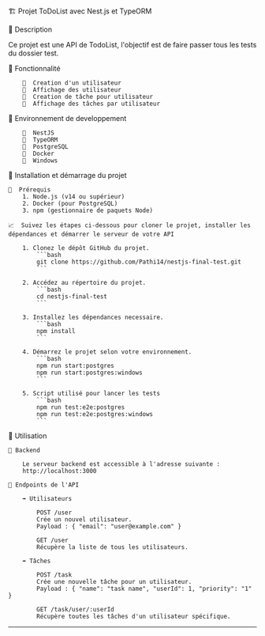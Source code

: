 🏗️ Projet ToDoList avec Nest.js et TypeORM

📌 Description

Ce projet est une API de TodoList, l'objectif est de faire passer tous les tests du dossier test.

📌 Fonctionnalité

        🔴  Creation d'un utilisateur
        🔴  Affichage des utilisateur
        🔴  Creation de tâche pour utilisateur
        🔴  Affichage des tâches par utilisateur

📌 Environnement de developpement

        🔴  NestJS
        🔴  TypeORM
        🔴  PostgreSQL
        🔴  Docker
        🔴  Windows

📌 Installation et démarrage du projet

    📝  Prérequis
        1. Node.js (v14 ou supérieur)
        2. Docker (pour PostgreSQL)
        3. npm (gestionnaire de paquets Node)

    📈  Suivez les étapes ci-dessous pour cloner le projet, installer les dépendances et démarrer le serveur de votre API

        1. Clonez le dépôt GitHub du projet.
            ```bash
            git clone https://github.com/Pathi14/nestjs-final-test.git
            ```

        2. Accédez au répertoire du projet.
            ```bash
            cd nestjs-final-test
            ```

        3. Installez les dépendances necessaire.
            ```bash
            npm install
            ```

        4. Démarrez le projet selon votre environnement.
            ```bash
            npm run start:postgres
            npm run start:postgres:windows
            ```

        5. Script utilisé pour lancer les tests 
            ```bash
            npm run test:e2e:postgres
            npm run test:e2e:postgres:windows
            ```

📌 Utilisation

    📍 Backend

        Le serveur backend est accessible à l'adresse suivante :
        http://localhost:3000

    📍 Endpoints de l'API
        
        ➡️ Utilisateurs

            POST /user
            Crée un nouvel utilisateur.
            Payload : { "email": "user@example.com" }

            GET /user
            Récupère la liste de tous les utilisateurs.
        
        ➡️ Tâches
        
            POST /task
            Crée une nouvelle tâche pour un utilisateur.
            Payload : { "name": "task name", "userId": 1, "priority": "1" }

            GET /task/user/:userId
            Récupère toutes les tâches d'un utilisateur spécifique.

---

